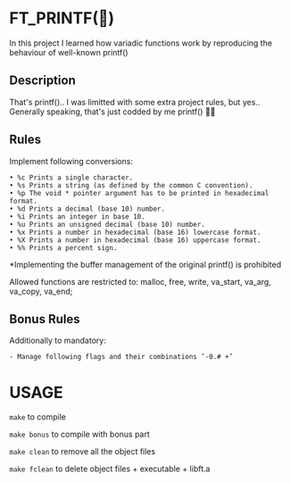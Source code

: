 # FT_PRINTF(💎)

In this project I learned how variadic functions work by reproducing the behaviour of well-known printf()

## Description

That's printf().. I was limitted with some extra project rules, but yes.. Generally speaking, that's just codded by me printf() 👍🏼

## Rules

Implement following conversions:

```
• %c Prints a single character.
• %s Prints a string (as defined by the common C convention).
• %p The void * pointer argument has to be printed in hexadecimal format.
• %d Prints a decimal (base 10) number.
• %i Prints an integer in base 10.
• %u Prints an unsigned decimal (base 10) number.
• %x Prints a number in hexadecimal (base 16) lowercase format.
• %X Prints a number in hexadecimal (base 16) uppercase format.
• %% Prints a percent sign.

```
*Implementing the buffer management of the original printf() is prohibited 

Allowed functions are restricted to: malloc, free, write, va_start, va_arg, va_copy, va_end;

## Bonus Rules

Additionally to mandatory:

`- Manage following flags and their combinations ’-0.# +’ `

# USAGE

`make` to compile 

`make bonus` to compile with bonus part 

`make clean` to remove all the object files

`make fclean` to delete object files + executable + libft.a 
